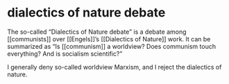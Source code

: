 # dialectics of nature debate

The so-called &ldquo;Dialectics of Nature debate&rdquo; is a debate among [[communists]] over [[Engels]]&rsquo;s [[Dialectics of Nature]] work. It can be summarized as &ldquo;Is [[communism]] a worldview? Does communism touch everything? And is socialism scientific?&rdquo;

I generally deny so-called worldview Marxism, and I reject the dialectics of nature.

